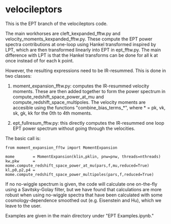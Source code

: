 # velocileptors

This is the EPT branch of the velocileptors code.

The main workhorses are cleft_kexpanded_fftw.py and velocity_moments_kexpanded_fftw.py.
These compute the EPT power spectra contributions at one-loop using Hankel transformed
inspired by LPT, which are then transformed linearly into EPT in ept_fftw.py. The main
difference with LPT is that the Hankel transforms can be done for all k at once instead
of for each k point.

However, the resulting expressions need to be IR-resummed. This is done in two classes:

1. moment_expansion_fftw.py: computes the IR-resummed velocity moments. These are then 
added together to form the power spectrum in compute_redshift_space_power_at_mu and
compute_redshift_space_multipoles. The velocity moments are accesible using the functions
"combine_bias_terms_*", where * = pk, vk, sk, gk, kk for the 0th to 4th moments.

2. ept_fullresum_fftw.py: this directly computes the IR-resummed one loop EPT power
spectrum without going through the velocities.

The basic call is:
```
from moment_expansion_fftw import MomentExpansion

mome        = MomentExpansion(klin,pklin, pnw=pnw, threads=nthreads)
kw,pkw      = mome.compute_redshift_space_power_at_mu(pars,f,mu,reduced=True)
kl,p0,p2,p4 = mome.compute_redshift_space_power_multipoles(pars,f,reduced=True)
```
If no no-wiggle spectrum is given, the code will calculate one on-the-fly using a Savitsky-Golay filter,
but we have found that calculations are more robust when using no-wiggle spectra that have been calculated
with some cosmology-dependence smoothed out (e.g. Eisenstein and Hu), which we leave to the user.

Examples are given in the main directory under "EPT Examples.ipynb."

